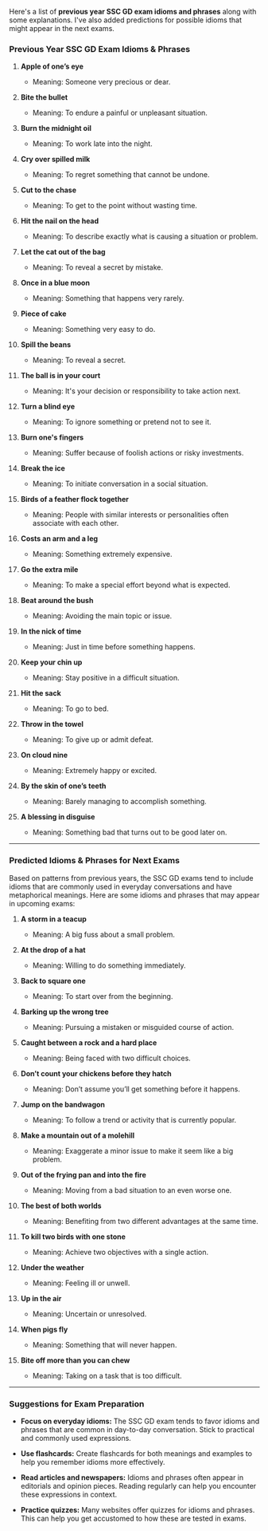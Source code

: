 Here's a list of **previous year SSC GD exam idioms and phrases** along with some explanations. I've also added predictions for possible idioms that might appear in the next exams.

### **Previous Year SSC GD Exam Idioms & Phrases**

1. **Apple of one’s eye**  
   - Meaning: Someone very precious or dear.
   
2. **Bite the bullet**  
   - Meaning: To endure a painful or unpleasant situation.

3. **Burn the midnight oil**  
   - Meaning: To work late into the night.

4. **Cry over spilled milk**  
   - Meaning: To regret something that cannot be undone.

5. **Cut to the chase**  
   - Meaning: To get to the point without wasting time.

6. **Hit the nail on the head**  
   - Meaning: To describe exactly what is causing a situation or problem.

7. **Let the cat out of the bag**  
   - Meaning: To reveal a secret by mistake.

8. **Once in a blue moon**  
   - Meaning: Something that happens very rarely.

9. **Piece of cake**  
   - Meaning: Something very easy to do.

10. **Spill the beans**  
    - Meaning: To reveal a secret.

11. **The ball is in your court**  
    - Meaning: It's your decision or responsibility to take action next.

12. **Turn a blind eye**  
    - Meaning: To ignore something or pretend not to see it.

13. **Burn one's fingers**  
    - Meaning: Suffer because of foolish actions or risky investments.

14. **Break the ice**  
    - Meaning: To initiate conversation in a social situation.

15. **Birds of a feather flock together**  
    - Meaning: People with similar interests or personalities often associate with each other.

16. **Costs an arm and a leg**  
    - Meaning: Something extremely expensive.

17. **Go the extra mile**  
    - Meaning: To make a special effort beyond what is expected.

18. **Beat around the bush**  
    - Meaning: Avoiding the main topic or issue.

19. **In the nick of time**  
    - Meaning: Just in time before something happens.

20. **Keep your chin up**  
    - Meaning: Stay positive in a difficult situation.

21. **Hit the sack**  
    - Meaning: To go to bed.

22. **Throw in the towel**  
    - Meaning: To give up or admit defeat.

23. **On cloud nine**  
    - Meaning: Extremely happy or excited.

24. **By the skin of one’s teeth**  
    - Meaning: Barely managing to accomplish something.

25. **A blessing in disguise**  
    - Meaning: Something bad that turns out to be good later on.

---

### **Predicted Idioms & Phrases for Next Exams**

Based on patterns from previous years, the SSC GD exams tend to include idioms that are commonly used in everyday conversations and have metaphorical meanings. Here are some idioms and phrases that may appear in upcoming exams:

1. **A storm in a teacup**  
   - Meaning: A big fuss about a small problem.

2. **At the drop of a hat**  
   - Meaning: Willing to do something immediately.

3. **Back to square one**  
   - Meaning: To start over from the beginning.

4. **Barking up the wrong tree**  
   - Meaning: Pursuing a mistaken or misguided course of action.

5. **Caught between a rock and a hard place**  
   - Meaning: Being faced with two difficult choices.

6. **Don’t count your chickens before they hatch**  
   - Meaning: Don’t assume you’ll get something before it happens.

7. **Jump on the bandwagon**  
   - Meaning: To follow a trend or activity that is currently popular.

8. **Make a mountain out of a molehill**  
   - Meaning: Exaggerate a minor issue to make it seem like a big problem.

9. **Out of the frying pan and into the fire**  
   - Meaning: Moving from a bad situation to an even worse one.

10. **The best of both worlds**  
    - Meaning: Benefiting from two different advantages at the same time.

11. **To kill two birds with one stone**  
    - Meaning: Achieve two objectives with a single action.

12. **Under the weather**  
    - Meaning: Feeling ill or unwell.

13. **Up in the air**  
    - Meaning: Uncertain or unresolved.

14. **When pigs fly**  
    - Meaning: Something that will never happen.

15. **Bite off more than you can chew**  
    - Meaning: Taking on a task that is too difficult.

---

### **Suggestions for Exam Preparation**

- **Focus on everyday idioms:** The SSC GD exam tends to favor idioms and phrases that are common in day-to-day conversation. Stick to practical and commonly used expressions.

- **Use flashcards:** Create flashcards for both meanings and examples to help you remember idioms more effectively.

- **Read articles and newspapers:** Idioms and phrases often appear in editorials and opinion pieces. Reading regularly can help you encounter these expressions in context.

- **Practice quizzes:** Many websites offer quizzes for idioms and phrases. This can help you get accustomed to how these are tested in exams.

